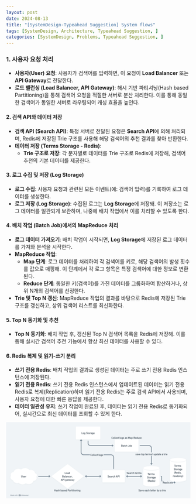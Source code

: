```yaml
---
layout: post
date: 2024-08-13
title: "[SystemDesign-Typeahead Suggestion] System flows"
tags: [SystemDesign, Architecture, Typeahead Suggestion, ]
categories: [SystemDesign, Problems, Typeahead Suggestion, ]
---
```



### 1. **사용자 요청 처리**

- **사용자(User) 요청**: 사용자가 검색어를 입력하면, 이 요청이 **Load Balancer** 또는 **API Gateway**로 전달한다.
- **로드 밸런싱 (Load Balancer, API Gateway)**: 해시 기반 파티셔닝(Hash based Partitioning)을 통해 검색어 요청을 적절한 서버로 분산 처리한다. 이를 통해 동일한 검색어가 동일한 서버로 라우팅되어 캐싱 효율을 높인다.

#### 2. **검색 API와 데이터 저장**

- **검색 API (Search API)**: 특정 서버로 전달된 요청은 **Search API**에 의해 처리되며, Redis에 저장된 Trie 구조를 사용해 해당 검색어의 추천 결과를 찾아 반환한다.
- **데이터 저장 (Terms Storage - Redis)**:
	- **Trie 구조로 저장**: 각 문자별로 데이터를 Trie 구조로 Redis에 저장해, 검색어 추천의 기본 데이터를 제공한다.

#### 3. **로그 수집 및 저장 (Log Storage)**

- **로그 수집**: 사용자 요청과 관련된 모든 이벤트(예: 검색어 입력)를 기록하여 로그 데이터를 생성한다.
- **로그 저장 (Log Storage)**: 수집된 로그는 **Log Storage**에 저장돼. 이 저장소는 로그 데이터를 일관되게 보관하며, 나중에 배치 작업에서 이를 처리할 수 있도록 한다.

#### 4. **배치 작업 (Batch Job)에서의 MapReduce 처리**

- **로그 데이터 가져오기**: 배치 작업이 시작되면, **Log Storage**에 저장된 로그 데이터를 가져와 분석을 시작한다.
- **MapReduce 작업**:
	- **Map 단계**: 로그 데이터를 처리하여 각 검색어를 키로, 해당 검색어의 발생 횟수를 값으로 매핑해. 이 단계에서 각 로그 항목은 특정 검색어에 대한 정보로 변환된다.
	- **Reduce 단계**: 동일한 키(검색어)를 가진 데이터를 그룹화하여 합산하거나, 상위 N개의 검색어를 선정한다.
- **Trie 및 Top N 갱신**: MapReduce 작업의 결과를 바탕으로 Redis에 저장된 Trie 구조를 갱신하고, 상위 검색어 리스트를 최신화한다.

#### 5. **Top N 동기화 및 추천**

- **Top N 동기화**: 배치 작업 후, 갱신된 Top N 검색어 목록을 Redis에 저장해. 이를 통해 실시간 검색어 추천 기능에서 항상 최신 데이터를 사용할 수 있다.

#### 6. **Redis 복제 및 읽기-쓰기 분리**

- **쓰기 전용 Redis**: 배치 작업의 결과로 생성된 데이터는 주로 쓰기 전용 Redis 인스턴스에 저장된다.
- **읽기 전용 Redis**: 쓰기 전용 Redis 인스턴스에서 업데이트된 데이터는 읽기 전용 Redis로 복제(Replication)하며 읽기 전용 Redis는 주로 검색 API에서 사용되며, 사용자 요청에 대한 빠른 응답을 제공한다.
- **데이터 일관성 유지**: 쓰기 작업이 완료된 후, 데이터는 읽기 전용 Redis로 동기화되어, 실시간으로 최신 데이터를 조회할 수 있게 한다.

![0](/assets/img/2024-08-13-[SystemDesign-Typeahead-Suggestion]-System-flows.md/0.png)

